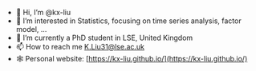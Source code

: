 - 👋 Hi, I’m @kx-liu
- 👀 I’m interested in Statistics, focusing on time series analysis, factor model, ...
- 🌱 I’m currently a PhD student in LSE, United Kingdom
- 📫 How to reach me K.Liu31@lse.ac.uk
- 🕸️ Personal website: [https://kx-liu.github.io/](https://kx-liu.github.io/)

<!---
kx-liu/kx-liu is a ✨ special ✨ repository because its `README.md` (this file) appears on your GitHub profile.
You can click the Preview link to take a look at your changes.
--->
